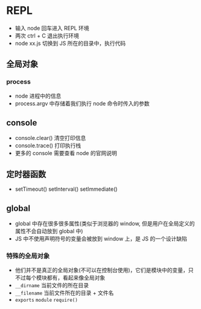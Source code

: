 # REPL

- 输入 node 回车进入 REPL 环境
- 两次 ctrl + C 退出执行环境
- node xx.js 切换到 JS 所在的目录中，执行代码

## 全局对象

### process

- node 进程中的信息
- process.argv 中存储着我们执行 node 命令时传入的参数

## console

- console.clear() 清空打印信息
- console.trace() 打印执行栈
- 更多的 console 需要查看 node 的官网说明

## 定时器函数

- setTimeout() setInterval() setImmediate()

## global

- global 中存在很多很多属性(类似于浏览器的 window, 但是用户在全局定义的属性不会自动放到 global 中)
- JS 中不使用声明符号的变量会被放到 window 上，是 JS 的一个设计缺陷

### 特殊的全局对象

- 他们并不是真正的全局对象(不可以在控制台使用)，它们是模块中的变量，只不过每个模块都有，看起来像全局对象
- `__dirname` 当前文件的所在目录
- `__filename` 当前文件所在的目录 + 文件名
- `exports` `module` `require()`
